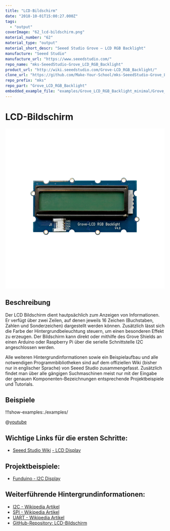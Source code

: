```yaml
---
title: "LCD-Bildschirm"
date: "2018-10-01T15:00:27.000Z"
tags: 
  - "output"
coverImage: "62_lcd-bildschirm.png"
material_number: "62"
material_type: "output"
material_short_descr: "Seeed Studio Grove – LCD RGB Backlight"
manufacture: "Seeed Studio"
manufacture_url: "https://www.seeedstudio.com/"
repo_name: "mks-SeeedStudio-Grove_LCD_RGB_Backlight"
product_url: "http://wiki.seeedstudio.com/Grove-LCD_RGB_Backlight/"
clone_url: "https://github.com/Make-Your-School/mks-SeeedStudio-Grove_LCD_RGB_Backlight.git"
repo_prefix: "mks"
repo_part: "Grove_LCD_RGB_Backlight"
embedded_example_file: "examples/Grove_LCD_RGB_Backlight_minimal/Grove_LCD_RGB_Backlight_minimal.ino"
---
```



# LCD-Bildschirm

![LCD-Bildschirm](./62_lcd-bildschirm.png)

## Beschreibung
Der LCD Bildschirm dient hautpsächlich zum Anzeigen von Informationen. Er verfügt über zwei Zeilen, auf denen jeweils 16 Zeichen (Buchstaben, Zahlen und Sonderzeichen) dargestellt werden können. Zusätzlich lässt sich die Farbe der Hintergrundbeleuchtung steuern, um einen besonderen Effekt zu erzeugen. Der Bildschirm kann direkt oder mithilfe des Grove Shields an einen Arduino oder Raspberry Pi über die serielle Schnittstelle I2C angeschlossen werden.

Alle weiteren Hintergrundinformationen sowie ein Beispielaufbau und alle notwendigen Programmbibliotheken sind auf dem offiziellen Wiki (bisher nur in englischer Sprache) von Seeed Studio zusammengefasst. Zusätzlich findet man über alle gängigen Suchmaschinen meist nur mit der Eingabe der genauen Komponenten-Bezeichnungen entsprechende Projektbeispiele und Tutorials.



## Beispiele

!!!show-examples:./examples/



<!-- infolist -->

@[youtube](https://www.youtube.com/watch?v=PWh7wkT2Dog)

 

## Wichtige Links für die ersten Schritte:

- [Seeed Studio Wiki](http://wiki.seeedstudio.com/Grove-LCD_RGB_Backlight/) [- LCD Display](http://wiki.seeedstudio.com/Grove-LCD_RGB_Backlight/)

## Projektbeispiele:

- [Funduino - I2C Display](https://funduino.de/nr-19-i%C2%B2c-display)

## Weiterführende Hintergrundinformationen:

- [I2C - Wikipedia Artikel](https://de.wikipedia.org/wiki/I%C2%B2C)
- [SPI - Wikipedia Artikel](https://de.wikipedia.org/wiki/Serial_Peripheral_Interface)
- [UART - Wikipedia Artikel](https://de.wikipedia.org/wiki/Universal_Asynchronous_Receiver_Transmitter)
- [GitHub-Repository: LCD-Bildschirm](https://github.com/MakeYourSchool/62-LCD-Bildschirm)



